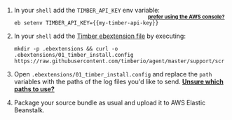 1. In your `shell` add the `TIMBER_API_KEY` env variable: **<small style="float: right">[prefer using the AWS console?](//images.contentful.com/h6vh38q7qvzk/4hM3wompS0gWSyuGKGQkok/a5ca83199a650e39ae6597d4d77fba76/Screen_Recording_2017-08-11_at_02.01_PM.gif)</small>**

   ```shell
   eb setenv TIMBER_API_KEY={{my-timber-api-key}}
   ```

2. In your `shell` add the [Timber ebextension file](https://raw.githubusercontent.com/timberio/agent/master/support/scripts/platforms/aws_elastic_beanstalk/01_timber_install.config) by executing:

   ```shell
   mkdir -p .ebextensions && curl -o .ebextensions/01_timber_install.config https://raw.githubusercontent.com/timberio/agent/master/support/scripts/platforms/aws_elastic_beanstalk/01_timber_install.config
   ```

3. Open `.ebextensions/01_timber_install.config` and replace the `path` variables with the paths of the log files you'd like to send. [**Unsure which paths to use?**](/docs/platforms/aws-elastic-beanstalk/configuration/sending-multiple-log-files#common-log-file-paths)

4. Package your source bundle as usual and upload it to AWS Elastic Beanstalk.
